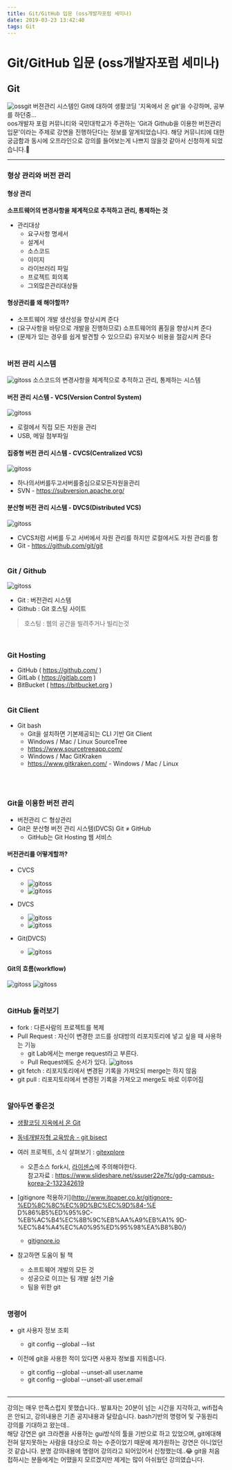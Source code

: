 ```yaml
---
title: Git/GitHub 입문 (oss개발자포럼 세미나)
date: 2019-03-23 13:42:40
tags: Git
---
```

# Git/GitHub 입문 (oss개발자포럼 세미나)
## Git
![ossgit](/images/git/ossgit02.png)
버젼관리 시스템인 Git에 대하여 생활코딩 '지옥에서 온 git'을 수강하며, 공부를 하던중...   
oos개발자 포럼 커뮤니티와 국민대학교가 주관하는 'Git과 Github을 이용한 버전관리 입문'이라는 주제로 강연을 진행하단다는 정보를 알게되었습니다.
해당 커뮤니티에 대한 궁금함과 동시에 오프라인으로 강의를 들어보는게 나쁘지 않을것 같아서 신청하게 되었습니다.🙂
***

### 형상 관리와 버전 관리
#### 형상 관리
**소프트웨어의 변경사항을 체계적으로 추적하고 관리, 통제하는 것**
- 관리대상
    - 요구사항 명세서
    - 설계서
    - 소스코드
    - 이미지
    - 라이브러리 파일
    - 프로젝트 회의록
    - 그외많은관리대상들

#### 형상관리를 왜 해야할까?
- 소프트웨어 개발 생산성을 향상시켜 준다
- (요구사항을 바탕으로 개발을 진행하므로) 소프트웨어의 품질을 향상시켜 준다
- (문제가 있는 경우를 쉽게 발견할 수 있으므로) 유지보수 비용을 절감시켜 준다
<br><br>

### 버전 관리 시스템
![gitoss](/images/git/ossgit03.png)
소스코드의 변경사항을 체계적으로 추적하고 관리, 통제하는 시스템
#### 버전 관리 시스템 - VCS(Version Control System)
![gitoss](/images/git/ossgit04.png)
- 로컬에서 직접 모든 자원을 관리
- USB, 메일 첨부파일
       
#### 집중형 버전 관리 시스템 - CVCS(Centralized VCS)
![gitoss](/images/git/ossgit05.png)
- 하나의서버를두고서버를중심으로모든자원을관리 
- SVN - https://subversion.apache.org/
     
#### 분산형 버전 관리 시스템 - DVCS(Distributed VCS)
![gitoss](/images/git/ossgit06.png)
- CVCS처럼 서버를 두고 서버에서 자원 관리를 하지만 로컬에서도 자원 관리를 함
- Git - https://github.com/git/git 
<br><br>

### Git / Github
![gitoss](/images/git/ossgit07.png)
- Git : 버전관리 시스템
- Github : Git 호스팅 사이트
> 호스팅 : 웹의 공간을 빌려주거나 빌리는것

<br>

### Git Hosting
- GitHub ( https://github.com/ ) 
- GitLab ( https://gitlab.com ) 
- BitBucket ( https://bitbucket.org )
<br><br>
### Git Client
- Git bash
    - Git을 설치하면 기본제공되는 CLI 기반 Git Client
    - Windows / Mac / Linux
SourceTree
    - https://www.sourcetreeapp.com/
    - Windows / Mac
GitKraken
    - https://www.gitkraken.com/ - Windows / Mac / Linux
       
<br><br>
### Git을 이용한 버전 관리
- 버전관리 ⊂ 형상관리
- Git은 분산형 버전 관리 시스템(DVCS) Git ≠ GitHub
    - GitHub는 Git Hosting 웹 서비스

#### 버전관리를 어떻게할까?
- CVCS
    - ![gitoss](/images/git/ossgit08.png)
    - ![gitoss](/images/git/ossgit09.png)
- DVCS
    - ![gitoss](/images/git/ossgit10.png)
    - ![gitoss](/images/git/ossgit11.png)

- Git(DVCS)
    - ![gitoss](/images/git/ossgit12.png)

#### Git의 흐름(workflow)
![gitoss](/images/git/ossgit13.png)
![gitoss](/images/git/ossgit14.png)
<br><br>

### GitHub 둘러보기
- fork : 다른사람의 프로젝트를 복제
- Pull Request : 자신이 변경한 코드를 상대방의 리포지토리에 넣고 싶을 때 사용하는 기능
    - git Lab에서는 merge request라고 부른다.
    - Pull Request에도 순서가 있다.
    ![gitoss](/images/git/ossgit15.png)
- git fetch : 리포지토리에서 변경된 기록을 가져오되 merge는 하지 않음
- git pull : 리포지토리에서 변경된 기록을 가져오고 merge도 바로 이루어짐
<br><br>

### 알아두면 좋은것
- [생활코딩 지옥에서 온 Git](https://opentutorials.org/course/2708)
- [동네개발자형 교육방송 - git bisect](https://www.youtube.com/watch?v=SYVUyNrQhAU)
- 여러 프로젝트, 소식 살펴보기 : [gitexplore](https://github.com/explore)
    - 오픈소스 fork시, [라이센스](https://opensource.org/licenses)에 주의해야한다.   
    참고자료 : https://www.slideshare.net/ssuser22e7fc/gdg-campus-korea-2-132342619
- [gitignore 적용하기](http://www.itpaper.co.kr/gitignore-%ED%8C%8C%EC%9D%BC%EC%9D%84-%E D%86%B5%ED%95%9C-%EB%AC%B4%EC%8B%9C%EB%AA%A9%EB%A1% 9D-%EC%84%A4%EC%A0%95%ED%95%98%EA%B8%B0/)
    - [gitignore.io](https://www.gitignore.io/)

- 참고하면 도움이 될 책
    - 소프트웨어 개발의 모든 것
    - 성공으로 이끄는 팀 개발 실천 기술
    - 팀을 위한 git
<br><br>

### 명령어
- git 사용자 정보 조회
    - git config --global --list

- 이전에 git을 사용한 적이 있다면 사용자 정보를 지워줍니다.
    - git config --global --unset-all user.name
    - git config --global --unset-all user.email
<br><br>

***
강의는 매우 만족스럽지 못했습니다..
발표자는 20분이 넘는 시간을 지각하고, wifi접속은 안되고, 강의내용은 기존 공지내용과 달랐습니다.
bash기반의 명령어 및 구동원리 강의를 기대하고 왔는데..     
해당 강연은 git 크라켄을 사용하는 gui방식의 툴을 기반으로 하고 있었으며, git에대해 전혀 알지못하는 사람을 대상으로 하는 수준이었기 때문에 제가원하는 강연은 아니었던것 같습니다.
분명 강의내용에 명령어 강의라고 되어있어서 신청했는데..😂
git을 처음접하시는 분들에게는 어땠을지 모르겠지만 제게는 많이 아쉬웠던 강의였습니다.
<br><br>


